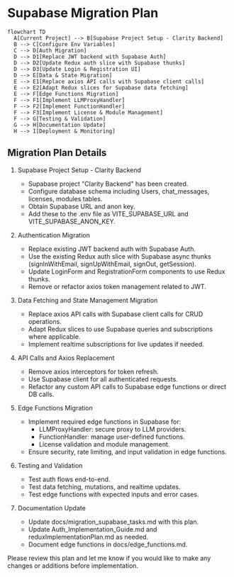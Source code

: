 # Supabase Migration Plan

```mermaid
flowchart TD
  A[Current Project] --> B[Supabase Project Setup - Clarity Backend]
  B --> C[Configure Env Variables]
  C --> D[Auth Migration]
  D --> D1[Replace JWT backend with Supabase Auth]
  D --> D2[Update Redux auth slice with Supabase thunks]
  D --> D3[Update Login & Registration UI]
  D --> E[Data & State Migration]
  E --> E1[Replace axios API calls with Supabase client calls]
  E --> E2[Adapt Redux slices for Supabase data fetching]
  E --> F[Edge Functions Migration]
  F --> F1[Implement LLMProxyHandler]
  F --> F2[Implement FunctionHandler]
  F --> F3[Implement License & Module Management]
  F --> G[Testing & Validation]
  G --> H[Documentation Update]
  H --> I[Deployment & Monitoring]
```

## Migration Plan Details

1. Supabase Project Setup - Clarity Backend
   - Supabase project "Clarity Backend" has been created.
   - Configure database schema including Users, chat_messages, licenses, modules tables.
   - Obtain Supabase URL and anon key.
   - Add these to the .env file as VITE_SUPABASE_URL and VITE_SUPABASE_ANON_KEY.

2. Authentication Migration
   - Replace existing JWT backend auth with Supabase Auth.
   - Use the existing Redux auth slice with Supabase async thunks (signInWithEmail, signUpWithEmail, signOut, getSession).
   - Update LoginForm and RegistrationForm components to use Redux thunks.
   - Remove or refactor axios token management related to JWT.

3. Data Fetching and State Management Migration
   - Replace axios API calls with Supabase client calls for CRUD operations.
   - Adapt Redux slices to use Supabase queries and subscriptions where applicable.
   - Implement realtime subscriptions for live updates if needed.

4. API Calls and Axios Replacement
   - Remove axios interceptors for token refresh.
   - Use Supabase client for all authenticated requests.
   - Refactor any custom API calls to Supabase edge functions or direct DB calls.

5. Edge Functions Migration
   - Implement required edge functions in Supabase for:
     - LLMProxyHandler: secure proxy to LLM providers.
     - FunctionHandler: manage user-defined functions.
     - License validation and module management.
   - Ensure security, rate limiting, and input validation in edge functions.

6. Testing and Validation
   - Test auth flows end-to-end.
   - Test data fetching, mutations, and realtime updates.
   - Test edge functions with expected inputs and error cases.

7. Documentation Update
   - Update docs/migration_supabase_tasks.md with this plan.
   - Update Auth_Implementation_Guide.md and reduxImplementationPlan.md as needed.
   - Document edge functions in docs/edge_functions.md.

Please review this plan and let me know if you would like to make any changes or additions before implementation.